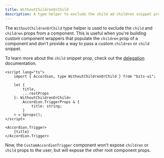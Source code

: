 ```yaml
---
title: WithoutChildrenOrChild
description: A type helper to exclude the child ad children snippet props from a component.
---
```


The `WithoutChildrenOrChild` type helper is used to exclude the `child` and `children` props from a component. This is useful when you're building custom component wrappers that populate the `children` prop of a component and don't provide a way to pass a custom `children` or `child` snippet.

To learn more about the `child` snippet prop, check out the [delegation](/docs/child-snippet) documentation.

```svelte title="CustomAccordionTrigger.svelte"
<script lang="ts">
	import { Accordion, type WithoutChildrenOrChild } from "bits-ui";

	let {
		title,
		...restProps
	}: WithoutChildrenOrChild<
		Accordion.TriggerProps & {
			title: string;
		}
	> = $props();
</script>

<Accordion.Trigger>
	{title}
</Accordion.Trigger>
```

Now, the `CustomAccordionTrigger` component won't expose `children` or `child` props to the user, but will expose the other root component props.
